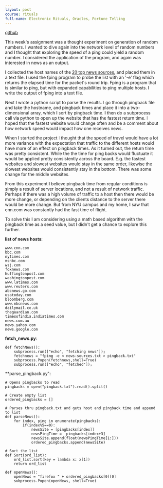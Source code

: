 ```yaml
---
layout: post
course: rituals
full-name: Electronic Rituals, Oracles, Fortune Telling
---
```


[github](https://github.com/emceelamb/eroft/random-news "github repository") 

This week's assignment was a thought experiment on generation of random numbers. I wanted to dive again into the network level of random numbers and I thought that exploring the speed of a ping could yield a random number. I considered the application of the program, and again was interested in news as an output. 

I collected the host names of the [20 top news sources](https://sources.mediacloud.org/#/collections/9139458 "URLS to news websites"), and placed them in a text file. I used the fping program to probe the list with an '-e' flag which returns the elapsed time for the packet's round trip. Fping is a program that is similar to ping, but with expanded capabilities to ping multiple hosts. I write the output of fping into a text file.

Next I wrote a python script to parse the results. I go through pingback file and take the hostname, and pingback times and place it into a two-dimensional array, which I sort by pingback time. I then do a subprocess call via python to open up the website that has the fastest return time. I hoped that the fastest website would change often and be a comment about how network speed would impact how one receives news.

When I started the project I thought that the speed of travel would have a lot more variance with the expectation that traffic to the different hosts would have more of an effect on pingback times. As it turned out, the return time was pretty consistent. While the the time for ping backs would fluctuate it would be applied pretty consistently across the board. E.g. the fastest websites and slowest websites would stay in the same order, likewise the slowest websites would consistently stay in the bottom. There was some change for the middle websites.

From this experiment I believe pingback time from regular conditions  is simply a result of server locations, and not a result of network traffic. Perhaps if there was a high volume of traffic to a host then there would be more change, or depending on the clients distance to the server there would be more change. But from NYU campus and my home, I saw that cnn.com was constantly had the fast time of flight.

To solve this I am considering using a math based algorithm with the pingback time as a seed value, but I didn't get a chance to explore this further.

**list of news hosts**:
``` 
www.cnn.com
bbc.com
nytimes.com
msnbc.com
wsj.com
foxnews.com
huffingtonpost.com
washingtonpost.com
www.latimes.com
www.reuters.com
abcnews.go.com
usatoday.com
bloomberg.com
www.nbcnews.com
dailymail.co.uk
theguardian.com
timesofindia.indiatimes.com
news.com.au
news.yahoo.com
news.google.com
```

**fetch_news.py**:

``` 
def fetchNews():
    subprocess.run(["echo", "fetching news"]);
    fetchnews = "fping -e < news-sources.txt > pingback.txt"
    subprocess.Popen(fetchnews,shell=True)
    subprocess.run(["echo", "fetched"]);
```

**parse_pingback.py":
```  
# Opens pingbacks to read
pingbacks = open("pingback.txt").read().split()

# Create empty list 
ordered_pingbacks = []

# Parses thru pingback.txt and gets host and pingback time and append to list
def parseNews():
    for index, ping in enumerate(pingbacks):
        if(index%5==0):
            newsSite = [pingbacks[index]]
            newsPingTime =  pingbacks[index+3]
            newsSite.append(float(newsPingTime[1:]))
            ordered_pingbacks.append(newsSite)

# Sort the list
def Sort(ord_list):
    ord_list.sort(key = lambda x: x[1])
    return ord_list

def openNews():
    openNews = "firefox " + ordered_pingbacks[0][0]
    subprocess.Popen(openNews, shell=True)
```
